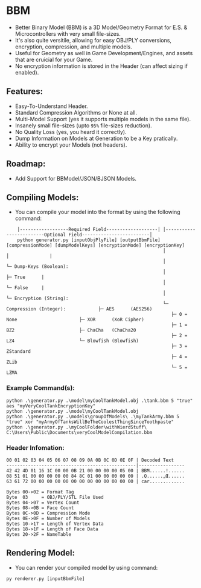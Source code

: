 # BBM
- Better Binary Model (BBM) is a 3D Model/Geometry Format for E.S. & Microcontrollers with very small file-sizes.
- It's also quite versitile, allowing for easy OBJ/PLY conversions, encryption, compression, and multiple models.
- Useful for Geometry as well in Game Development/Engines, and assets that are cruicial for your Game.
- No encryption information is stored in the Header (can affect sizing if enabled).

## Features:
- Easy-To-Understand Header.
- Standard Compression Algorithms or None at all.
- Multi-Model Support (yes it supports multiple models in the same file).
- Insanely small file-sizes (upto `95%` file-sizes reduction).
- No Quality Loss (yes, you heard it correctly).
- Dump Information on Models at Generation to be a Key pratically.
- Ability to encrypt your Models (not headers).

## Roadmap:
- Add Support for BBModel/JSON/BJSON Models.

## Compiling Models:
- You can compile your model into the format by using the following command:
```
    │------------------Required Field-------------------│ │-------------------------Optional Field-------------------------│
    python generator.py [inputObjPlyFile] [outputBbmFile] [compressionMode] [dumpModelKeys] [encryptionMode] [encryptionKey]
                                                          │                 │               |
                                                          │                 └─ Dump-Keys (Boolean):
                                                          │                    ├─ True      |
                                                          │                    └─ False     |
                                                          │                                 └─ Encryption (String):
                                                          └─ Compression (Integer):            ├─ AES      (AES256)
                                                             ├─ 0 = None                       ├─ XOR      (XoR Cipher)
                                                             ├─ 1 = BZ2                        ├─ ChaCha   (ChaCha20
                                                             ├─ 2 = LZ4                        └─ Blowfish (Blowfish)
                                                             ├─ 3 = ZStandard
                                                             ├─ 4 = ZLib
                                                             └─ 5 = LZMA
```
### Example Command(s):
```
python .\generator.py .\model\myCoolTankModel.obj .\tank.bbm 5 "true" aes "myVeryCoolTankEncryptionKey"
python .\generator.py .\model\myCoolTankModel.obj
python .\generator.py .\models\groupOfModels\ .\myTankArmy.bbm 5 "true" xor "myArmyOfTanksWillBeTheCoolestThingSinceToothpaste"
python .\generator.py .\myCoolFolder\withWierdStuff\ C:\Users\Public\Documents\veryCoolModelCompilation.bbm
```

### Header Infomation:
```
00 01 02 03 04 05 06 07 08 09 0A 0B 0C 0D 0E 0F | Decoded Text
------------------------------------------------|-----------------
42 42 4D 01 16 1C 00 00 0B 21 00 00 00 00 05 00 | BBM......!......
08 51 01 00 00 00 00 00 84 8C 01 00 00 00 00 00 | .Q......„Œ......
63 61 72 00 00 00 00 00 00 00 00 00 00 00 00 00 | car.............

Bytes 00->02 = Format Tag
Byte  03     = OBJ/PLY/STL File Used
Bytes 04->07 = Vertex Count
Bytes 08->0B = Face Count
Bytes 0C->0D = Compression Mode
Bytes 0E->0F = Number of Models
Bytes 10->17 = Length of Vertex Data
Bytes 18->1F = Length of Face Data
Bytes 20->2F = NameTable
```



## Rendering Model:
- You can render your compiled model by using command:
```
py renderer.py [inputBbmFile]
```
